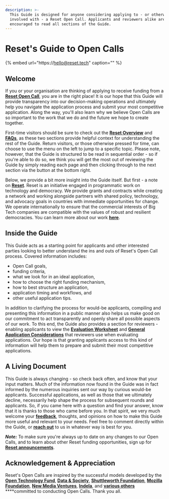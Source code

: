 ```yaml
---
description: >-
  This Guide is designed for anyone considering applying to - or otherwise
  involved with - a Reset Open Call. Applicants and reviewers alike are
  encouraged to read all sections of the Guide.
---
```


# Reset's Guide to Open Calls

{% embed url="https://hello@reset.tech" caption="" %}

## Welcome

If you or your organisation are thinking of applying to receive funding from a [**Reset Open Call**](https://www.reset.tech/open-calls/), you are in the right place! It is our hope that this Guide will provide transparency into our decision-making operations and ultimately help you navigate the application process and submit your most competitive application. Along the way, you'll also learn why we believe Open Calls are so important to the work that we do and the future we hope to create together.

First-time visitors should be sure to check out the [**Reset Overview**](https://guide.reset.tech/introduction) and [**FAQs**](https://guide.reset.tech/for-applicants/faq), as these two sections provide helpful context for understanding the rest of the Guide. Return visitors, or those otherwise pressed for time, can choose to use the menu on the left to jump to a specific topic. Please note, however, that the Guide is structured to be read in sequential order - so if you're able to do so, we think you will get the most out of reviewing the Guide by simply reading each page and then clicking through to the next section via the button at the bottom right.

Below, we provide a bit more insight into the Guide itself. But first - a note on [**Reset**](https://www.reset.tech/). Reset is an initiative engaged in programmatic work on technology and democracy. We provide grants and contracts while creating a network and working alongside partners with shared policy, technology, and advocacy goals in countries with immediate opportunities for change. We operate internationally to ensure that the commercial interests of Big Tech companies are compatible with the values of robust and resilient democracies. You can learn more about our work [**here**](https://www.reset.tech/work/).

## Inside the Guide

This Guide acts as a starting point for applicants and other interested parties looking to better understand the ins and outs of Reset's Open Call process. Covered information includes:

* Open Call goals, 
* funding criteria, 
* what we look for in an ideal application, 
* how to choose the right funding mechanism, 
* how to best structure an application, 
* application timing and workflows, and 
* other useful application tips. 

In addition to clarifying the process for would-be applicants, compiling and presenting this information in a public manner also helps us make good on our commitment to act transparently and openly share all possible aspects of our work. To this end, the Guide also provides a section for reviewers - enabling applicants to view the [**Evaluation Worksheet**](https://guide.reset.tech/for-reviewers/evaluation-worksheet) and [**General Application Considerations**](https://guide.reset.tech/for-reviewers/general-application-considerations) that reviewers use when evaluating applications. Our hope is that granting applicants access to this kind of information will help them to prepare and submit their most competitive applications.

## A Living Document

This Guide is always changing - so check back often, and know that your input matters. Much of the information now found in the Guide was in fact informed by the numerous inquiries sent our way by curious would-be applicants. Successful applications, as well as those that we ultimately decline, necessarily help shape the process for subsequent rounds and applicants. So, if you came here with a question and find your answer, know that it is thanks to those who came before you. In that spirit, we very much welcome your [**feedback**](https://guide.reset.tech/give-us-feedback), thoughts, and opinions on how to make this Guide more useful and relevant to your needs. Feel free to comment directly within the Guide, or [**reach out**](https://guide.reset.tech/give-us-feedback) to us in whatever way is best for you.

_**Note:**_ To make sure you're always up to date on any changes to our Open Calls, and to learn about other Reset funding opportunities, sign up for [**Reset announcements**](https://hello.reset.tech/announce).

## Acknowledgement & Appreciation

Reset's Open Calls are inspired by the successful models developed by the [**Open Technology Fund**](https://www.opentech.fund/), [**Data & Society**](https://datasociety.net/initiatives/fellows-program/), [**Shuttleworth Foundation**](https://www.shuttleworthfoundation.org/), [**Mozilla Foundation**](https://foundation.mozilla.org/en/fellowships/), [**New Media Ventures**](https://www.newmediaventures.org/), [**Indela**](https://indela.fund), and [**various others**](https://guide.opentech.fund/appendix-iv-alternative-sources-of-support) ****committed to conducting Open Calls. Thank you all.

